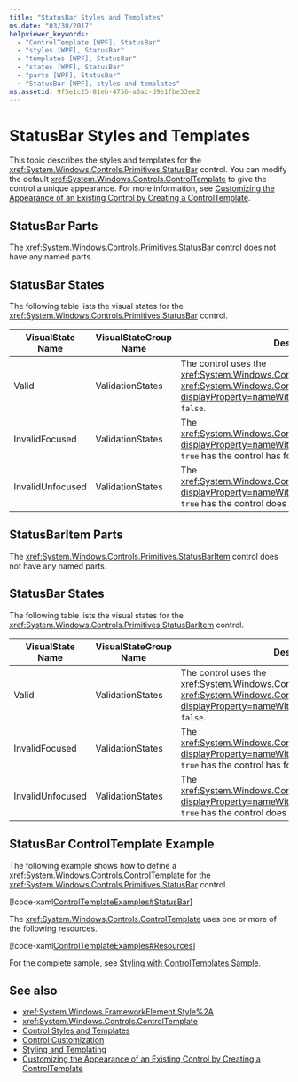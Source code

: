 ```yaml
---
title: "StatusBar Styles and Templates"
ms.date: "03/30/2017"
helpviewer_keywords: 
  - "ControlTemplate [WPF], StatusBar"
  - "styles [WPF], StatusBar"
  - "templates [WPF], StatusBar"
  - "states [WPF], StatusBar"
  - "parts [WPF], StatusBar"
  - "StatusBar [WPF], styles and templates"
ms.assetid: 9f5e1c25-81eb-4756-a0ac-d9e1fbe33ee2
---
```

# StatusBar Styles and Templates
This topic describes the styles and templates for the <xref:System.Windows.Controls.Primitives.StatusBar> control. You can modify the default <xref:System.Windows.Controls.ControlTemplate> to give the control a unique appearance. For more information, see [Customizing the Appearance of an Existing Control by Creating a ControlTemplate](customizing-the-appearance-of-an-existing-control.md).  
  
## StatusBar Parts  
 The <xref:System.Windows.Controls.Primitives.StatusBar> control does not have any named parts.  
  
## StatusBar States  
 The following table lists the visual states for the <xref:System.Windows.Controls.Primitives.StatusBar> control.  
  
|VisualState Name|VisualStateGroup Name|Description|  
|-|-|-|  
|Valid|ValidationStates|The control uses the <xref:System.Windows.Controls.Validation> class and the <xref:System.Windows.Controls.Validation.HasError%2A?displayProperty=nameWithType> attached property is `false`.|  
|InvalidFocused|ValidationStates|The <xref:System.Windows.Controls.Validation.HasError%2A?displayProperty=nameWithType> attached property is `true` has the control has focus.|  
|InvalidUnfocused|ValidationStates|The <xref:System.Windows.Controls.Validation.HasError%2A?displayProperty=nameWithType> attached property is `true` has the control does not have focus.|  
  
## StatusBarItem Parts  
 The <xref:System.Windows.Controls.Primitives.StatusBarItem> control does not have any named parts.  
  
## StatusBar States  
 The following table lists the visual states for the <xref:System.Windows.Controls.Primitives.StatusBarItem> control.  
  
|VisualState Name|VisualStateGroup Name|Description|  
|-|-|-|  
|Valid|ValidationStates|The control uses the <xref:System.Windows.Controls.Validation> class and the <xref:System.Windows.Controls.Validation.HasError%2A?displayProperty=nameWithType> attached property is `false`.|  
|InvalidFocused|ValidationStates|The <xref:System.Windows.Controls.Validation.HasError%2A?displayProperty=nameWithType> attached property is `true` has the control has focus.|  
|InvalidUnfocused|ValidationStates|The <xref:System.Windows.Controls.Validation.HasError%2A?displayProperty=nameWithType> attached property is `true` has the control does not have focus.|  
  
## StatusBar ControlTemplate Example  
 The following example shows how to define a <xref:System.Windows.Controls.ControlTemplate> for the <xref:System.Windows.Controls.Primitives.StatusBar> control.  
  
 [!code-xaml[ControlTemplateExamples#StatusBar](~/samples/snippets/csharp/VS_Snippets_Wpf/ControlTemplateExamples/CS/resources/statusbar.xaml#statusbar)]  
  
 The <xref:System.Windows.Controls.ControlTemplate> uses one or more of the following resources.  
  
 [!code-xaml[ControlTemplateExamples#Resources](~/samples/snippets/csharp/VS_Snippets_Wpf/ControlTemplateExamples/CS/resources/shared.xaml#resources)]  
  
 For the complete sample, see [Styling with ControlTemplates Sample](https://github.com/Microsoft/WPF-Samples/tree/master/Styles%20&%20Templates/IntroToStylingAndTemplating).  
  
## See also
- <xref:System.Windows.FrameworkElement.Style%2A>
- <xref:System.Windows.Controls.ControlTemplate>
- [Control Styles and Templates](control-styles-and-templates.md)
- [Control Customization](control-customization.md)
- [Styling and Templating](styling-and-templating.md)
- [Customizing the Appearance of an Existing Control by Creating a ControlTemplate](customizing-the-appearance-of-an-existing-control.md)
